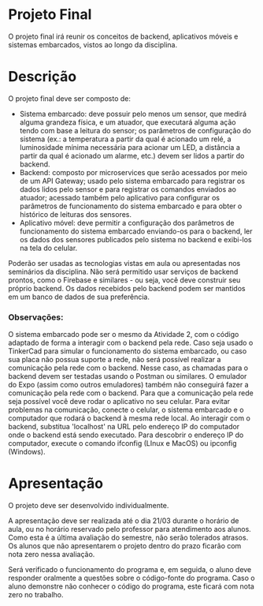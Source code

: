 # Projeto Final

O projeto final irá reunir os conceitos de backend, aplicativos móveis e sistemas embarcados, vistos ao longo da disciplina.

# Descrição
O projeto final deve ser composto de:

- Sistema embarcado: deve possuir pelo menos um sensor, que medirá alguma grandeza física, e um atuador, que executará alguma ação tendo com base a leitura do sensor; os parâmetros de configuração do sistema (ex.: a temperatura a partir da qual é acionado um relé, a luminosidade mínima necessária para acionar um LED, a distância a partir da qual é acionado um alarme, etc.) devem ser lidos a partir do backend. 
- Backend: composto por microservices que serão acessados por meio de um API Gateway; usado pelo sistema embarcado para registrar os dados lidos pelo sensor e para registrar os comandos enviados ao atuador; acessado também pelo aplicativo para configurar os parâmetros de funcionamento do sistema embarcado e para obter o histórico de leituras dos sensores.
- Aplicativo móvel: deve permitir a configuração dos parâmetros de funcionamento do sistema embarcado enviando-os para o backend, ler os dados dos sensores publicados pelo sistema no backend e exibi-los na tela do celular.

Poderão ser usadas as tecnologias vistas em aula ou apresentadas nos seminários da disciplina. Não será permitido usar serviços de backend prontos, como o Firebase e similares - ou seja, você deve construir seu próprio backend. Os dados recebidos pelo backend podem ser mantidos em um banco de dados de sua preferência.

### Observações:

O sistema embarcado pode ser o mesmo da Atividade 2, com o código adaptado de forma a interagir com o backend pela rede. 
Caso seja usado o TinkerCad para simular o funcionamento do sistema embarcado, ou caso sua placa não possua suporte a rede, não será possível realizar a comunicação pela rede com o backend. Nesse caso, as chamadas para o backend devem ser testadas usando o Postman ou similares. 
O emulador do Expo (assim como outros emuladores) também não conseguirá fazer a comunicação pela rede com o backend. Para que a comunicação pela rede seja possível você deve rodar o aplicativo no seu celular. 
Para evitar problemas na comunicação, conecte o celular, o sistema embarcado e o computador que rodará o backend à mesma rede local.
Ao interagir com o backend, substitua 'localhost' na URL pelo endereço IP do computador onde o backend está sendo executado. Para descobrir o endereço IP do computador, execute o comando ifconfig (LInux e MacOS) ou ipconfig (Windows). 

# Apresentação

O projeto deve ser desenvolvido individualmente.

A apresentação deve ser realizada até o dia 21/03 durante o horário de aula, ou no horário reservado pelo professor para atendimento aos alunos. Como esta é a última avaliação do semestre, não serão tolerados atrasos. Os alunos que não apresentarem o projeto dentro do prazo ficarão com nota zero nessa avaliação.

Será verificado o funcionamento do programa e, em seguida, o aluno deve responder oralmente a questões sobre o código-fonte do programa. Caso o  aluno demonstre não conhecer o código do programa, este ficará com nota zero no trabalho.
